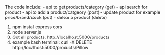 The code include: 
    - api to get products/category (get)
    - api search for product
    - api to add a product/catgeory (post)
    - update product for example price/brand/stock (put)
    - delete a product (delete)

1. npm install express cors
2. node server.js
3. Get all products: http://localhost:5000/products
4. example bash terminal: curl -X DELETE http://localhost:5000/products/Pillow
